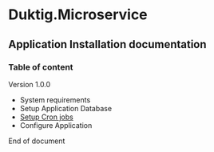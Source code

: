 # Duktig.Microservice
## Application Installation documentation

### Table of content

Version 1.0.0

 - System requirements
 - Setup Application Database
 - [Setup Cron jobs](3-cronjobs.md)
 - Configure Application

End of document
